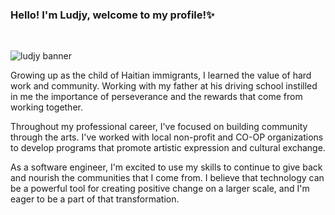 ### Hello! I'm Ludjy, welcome to my profile!✨
<br>



![ludjy banner](https://user-images.githubusercontent.com/126501848/227803009-1cf5ced3-2b3f-4a0c-8093-2296d83275c5.png)


Growing up as the child of Haitian immigrants, I learned the value of hard work and community. Working with my father at his driving school instilled in me the importance of perseverance and the rewards that come from working together.

Throughout my professional career, I've focused on building community through the arts. I've worked with local non-profit and CO-OP organizations to develop programs that promote artistic expression and cultural exchange.

As a software engineer, I'm excited to use my skills to continue to give back and nourish the communities that I come from. I believe that technology can be a powerful tool for creating positive change on a larger scale, and I'm eager to be a part of that transformation.



<!--
**LDER-DEV/LDER-DEV** is a ✨ _special_ ✨ repository because its `README.md` (this file) appears on your GitHub profile.

Here are some ideas to get you started:

- 🔭 I’m currently working on ...
- 🌱 I’m currently learning ...
- 👯 I’m looking to collaborate on ...
- 🤔 I’m looking for help with ...
- 💬 Ask me about ...
- 📫 How to reach me: ...
- 😄 Pronouns: ...
- ⚡ Fun fact: ...
-->
